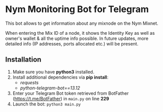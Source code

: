 # Nym Monitoring Bot for Telegram

This bot allows to get information about any mixnode on the Nym Mixnet.

When entering the Mix ID of a node, it shows the Identity Key as well as owner's wallet & all the uptime info possible.
In future updates, more detailed info (IP addresses, ports allocated etc.) will be present.

## Installation
1. Make sure you have **python3** installed.
2. Install additional dependencies via **pip install**:
    - *requests*
    - *python-telegram-bot==13.12*
3. Enter your Telegram Bot token retrieved from BotFather (https://t.me/BotFather) in `main.py` on line **229**
4. Launch the bot: `python3 main.py`
